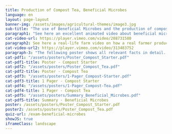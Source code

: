```yaml
---
title: Production of Compost Tea, Beneficial Microbes
language: en
layout: page-layout
banner-img: /assets/images/agricultural-themes/image3.jpg
sub-title: "The use of Beneficial Microbes and the production of compost starter and compost tea are important practices for a healthy soil life and a good soil fertility."
paragraph1: "See here an excellent animated video about beneficial microbes, how to produce compost starter and compost tea and what benefits farmers get."
cat-video-url: https://player.vimeo.com/video/288731580
paragraph2: See here a real-life farm video on how a real farmer produces his own compost tea and what benefits he gets from it.
cat-video-url2: https://player.vimeo.com/video/313483752
paragraph-3: "The following poster shows all relevant facts in detail. Have a look at it:"
cat-pdf1: "/assets/posters/Poster_Compost_Starter.pdf"
cat-pdf1-title: Poster - Compost Starter
cat-pdf2: "/assets/posters/Poster_Compost_Tea.pdf"
cat-pdf2-title: Poster - Compost Tea
cat-pdf3: "/assets/posters/1-Pager_Compost-Starter.pdf"
cat-pdf3-title: 1 Pager - Compost Starter
cat-pdf4: "/assets/posters/1-Pager_Compost-Tea.pdf"
cat-pdf4-title: 1 Pager - Compost Tea
cat-pdf5: "/assets/posters/Summary_Beneficial_Microbes.pdf"
cat-pdf5-title: Summary - Beneficial Microbes 
poster: /assets/posters/Poster_Compost_Starter.pdf
poster2: /assets/posters/Poster_Compost_Tea.pdf
quiz-url: /exam-beneficial-microbes
showJS: true
iframeClass: landscape
---
```

